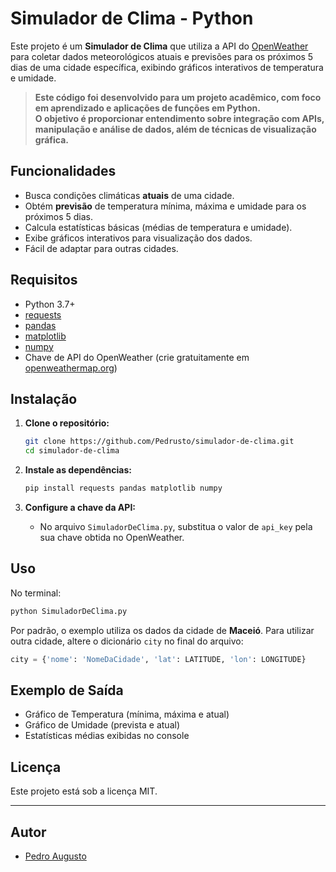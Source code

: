 # Simulador de Clima - Python

Este projeto é um **Simulador de Clima** que utiliza a API do [OpenWeather](https://openweathermap.org/) para coletar dados meteorológicos atuais e previsões para os próximos 5 dias de uma cidade específica, exibindo gráficos interativos de temperatura e umidade.

> **Este código foi desenvolvido para um projeto acadêmico, com foco em aprendizado e aplicações de funções em Python.  
> O objetivo é proporcionar entendimento sobre integração com APIs, manipulação e análise de dados, além de técnicas de visualização gráfica.**

## Funcionalidades

- Busca condições climáticas **atuais** de uma cidade.
- Obtém **previsão** de temperatura mínima, máxima e umidade para os próximos 5 dias.
- Calcula estatísticas básicas (médias de temperatura e umidade).
- Exibe gráficos interativos para visualização dos dados.
- Fácil de adaptar para outras cidades.

## Requisitos

- Python 3.7+
- [requests](https://pypi.org/project/requests/)
- [pandas](https://pypi.org/project/pandas/)
- [matplotlib](https://pypi.org/project/matplotlib/)
- [numpy](https://pypi.org/project/numpy/)
- Chave de API do OpenWeather (crie gratuitamente em [openweathermap.org](https://home.openweathermap.org/users/sign_up))

## Instalação

1. **Clone o repositório:**
   ```bash
   git clone https://github.com/Pedrusto/simulador-de-clima.git
   cd simulador-de-clima
   ```

2. **Instale as dependências:**
   ```bash
   pip install requests pandas matplotlib numpy
   ```

3. **Configure a chave da API:**
   - No arquivo `SimuladorDeClima.py`, substitua o valor de `api_key` pela sua chave obtida no OpenWeather.

## Uso

No terminal:
```bash
python SimuladorDeClima.py
```

Por padrão, o exemplo utiliza os dados da cidade de **Maceió**. Para utilizar outra cidade, altere o dicionário `city` no final do arquivo:

```python
city = {'nome': 'NomeDaCidade', 'lat': LATITUDE, 'lon': LONGITUDE}
```

## Exemplo de Saída

- Gráfico de Temperatura (mínima, máxima e atual)
- Gráfico de Umidade (prevista e atual)
- Estatísticas médias exibidas no console

## Licença

Este projeto está sob a licença MIT.

---

## Autor

- [Pedro Augusto](https://github.com/Pedrusto)